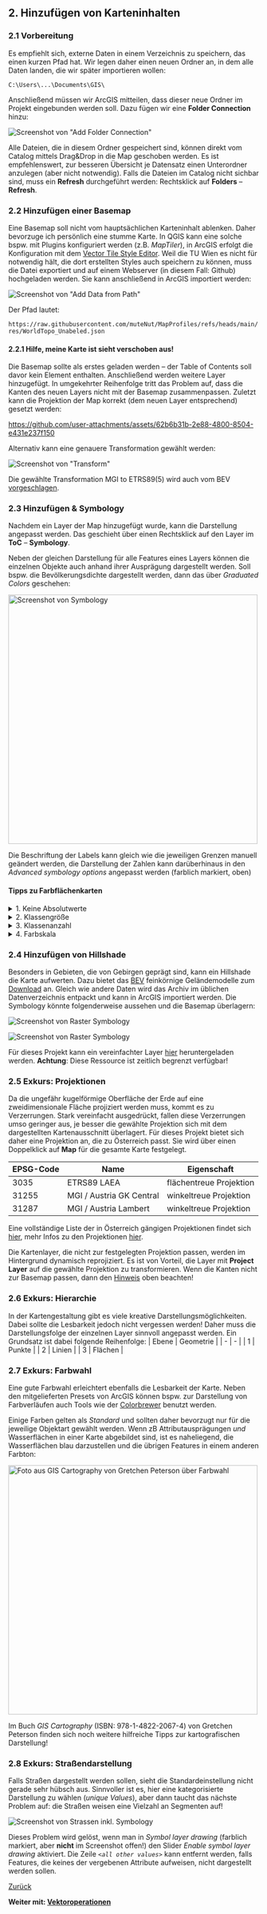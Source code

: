 ## 2. Hinzufügen von Karteninhalten

### 2.1 Vorbereitung

Es empfiehlt sich, externe Daten in einem Verzeichnis zu speichern, das einen kurzen Pfad hat. Wir legen daher einen neuen Ordner an, in dem alle Daten landen, die wir später importieren wollen:

```
C:\Users\...\Documents\GIS\
```
Anschließend müssen wir ArcGIS mitteilen, dass dieser neue Ordner im Projekt eingebunden werden soll. Dazu fügen wir eine **Folder Connection** hinzu:

![Screenshot von "Add Folder Connection"](./img/addd_folder.jpg)

Alle Dateien, die in diesem Ordner gespeichert sind, können direkt vom Catalog mittels Drag&Drop in die Map geschoben werden. Es ist empfehlenswert, zur besseren Übersicht je Datensatz einen Unterordner anzulegen (aber nicht notwendig). Falls die Dateien im Catalog nicht sichbar sind, muss ein **Refresh** durchgeführt werden: Rechtsklick auf **Folders** &ndash; **Refresh**.

### 2.2 Hinzufügen einer Basemap

Eine Basemap soll nicht vom hauptsächlichen Karteninhalt ablenken. Daher bevorzuge ich persönlich eine stumme Karte. In QGIS kann eine solche bspw. mit Plugins konfiguriert werden (z.B. *MapTiler*), in ArcGIS erfolgt die Konfiguration mit dem [Vector Tile Style Editor](https://developers.arcgis.com/vector-tile-style-editor/). Weil die TU Wien es nicht für notwendig hält, die dort erstellten Styles auch speichern zu können, muss die Datei exportiert und auf einem Webserver (in diesem Fall: Github) hochgeladen werden. Sie kann anschließend in ArcGIS importiert werden:

![Screenshot von "Add Data from Path"](./img/add_frompath.jpg)

Der Pfad lautet:

```https://raw.githubusercontent.com/muteNut/MapProfiles/refs/heads/main/res/WorldTopo_Unabeled.json```

#### 2.2.1 Hilfe, meine Karte ist sieht verschoben aus!
Die Basemap sollte als erstes geladen werden &ndash; der Table of Contents soll davor kein Element enthalten. Anschließend werden weitere Layer hinzugefügt. In umgekehrter Reihenfolge tritt das Problem auf, dass die Kanten des neuen Layers nicht mit der Basemap zusammenpassen. Zuletzt kann die Projektion der Map korrekt (dem neuen Layer entsprechend) gesetzt werden:



https://github.com/user-attachments/assets/62b6b31b-2e88-4800-8504-e431e237f150


Alternativ kann eine genauere Transformation gewählt werden:

![Screenshot von "Transform"](./img/transformation.jpg)

Die gewählte Transformation MGI to ETRS89(5) wird auch vom BEV [vorgeschlagen](https://www.bev.gv.at/dam/jcr:b3d3e774-4a00-4faa-b1c1-eee986e62007/EPSG_Austria_BEV.pdf).

### 2.3 Hinzufügen & Symbology

Nachdem ein Layer der Map hinzugefügt wurde, kann die Darstellung angepasst werden. Das geschieht über einen Rechtsklick auf den Layer im **ToC** &ndash; **Symbology**.

Neben der gleichen Darstellung für alle Features eines Layers können die einzelnen Objekte auch anhand ihrer Ausprägung dargestellt werden. Soll bspw. die Bevölkerungsdichte dargestellt werden, dann das über *Graduated Colors* geschehen:

<img src="./img/sym1.jpg" alt="Screenshot von Symbology" width=500>

Die Beschriftung der Labels kann gleich wie die jeweiligen Grenzen manuell geändert werden, die Darstellung der Zahlen kann darüberhinaus in den *Advanced symbology options* angepasst werden (farblich markiert, oben)

#### Tipps zu Farbflächenkarten

<details>
  <summary>1. Keine Absolutwerte</summary>
  Weil die Ausprägung eines Attributs häufig mit dessen Größe korrelliert, werden große Objekte dadurch noch stärker hervorgehoben. Stattdessen sollte die Ausprägung stets relativ, bspw. zur Fläche, dargestellt werden! Eine Ausnahme bilden Rasterzellen, die stets die gleiche Fläche aufweisen. Daher können hier auch guten Gewissens Absolutwerte dargestellt werden.
</details>

<details>
  <summary>2. Klassengröße</summary>
  Es ist wenig informativ, wenn es Klassen gibt, die zB nur ein einziges Objekt enthalten, gleichzeitig aber eine andere Klasse den Großteil aller Objekte enthält. So lässt sich nicht ablesen, wie sich die Objekte eines Layers voneinander unterscheiden! Daher ist es meistens praktisch, als Ausgangspunkt die Quantile zu nutzen und ggf. die Grenzen anschließend anzupassen. Dadurch weisen alle Klassen möglichst gleich viele Objekte auf.
</details>

<details>
  <summary>3. Klassenanzahl</summary>
  Je mehr Klassen ein Layer enthält, umso feiner müssen die farblichen Abstufungen sein. Ab einer gewissen Anzahl an Klassen lässt sich zunehmend schwerer erkennen, welcher Klasse ein Objekt angehört. Daher wird häufig empfohlen, zwischen 4 &ndash; 6 Klassen zu bilden.
</details>

<details>
  <summary>4. Farbskala</summary>
  Es kann sinnvoll sein, eine divergierende Farbskala zu nutzen. Mehr Input findet sich <a href="https://www.datawrapper.de/blog/diverging-vs-sequential-color-scales">hier</a>
</details>

### 2.4 Hinzufügen von Hillshade

Besonders in Gebieten, die von Gebirgen geprägt sind, kann ein Hillshade die Karte aufwerten. Dazu bietet das [BEV](https://www.bev.gv.at/) feinkörnige Geländemodelle zum [Download](https://data.bev.gv.at/geonetwork/srv/ger/catalog.search#/search?isTemplate=n&resourceTemporalDateRange=%7B%22range%22:%7B%22resourceTemporalDateRange%22:%7B%22gte%22:null,%22lte%22:null,%22relation%22:%22intersects%22%7D%7D%7D&sortBy=creationDateForResource&sortOrder=desc&from=1&to=100&any=ALS%20DTM%20H%C3%B6henraster%201m) an. Gleich wie andere Daten wird das Archiv im üblichen Datenverzeichnis entpackt und kann in ArcGIS importiert werden. Die Symbology könnte folgenderweise aussehen und die Basemap überlagern: 

![Screenshot von Raster Symbology](./img/raster_sym1.jpg)

![Screenshot von Raster Symbology](./img/raster_sym2.jpg)

Für dieses Projekt kann ein vereinfachter Layer [hier](http://nc.dazzr.space/DTM_OOe.zip) heruntergeladen werden. **Achtung**: Diese Ressource ist zeitlich begrenzt verfügbar! 

### 2.5 Exkurs: Projektionen

Da die ungefähr kugelförmige Oberfläche der Erde auf eine zweidimensionale Fläche projiziert werden muss, kommt es zu Verzerrungen. Stark vereinfacht ausgedrückt, fallen diese Verzerrungen umso geringer aus, je besser die gewählte Projektion sich mit dem dargestellten Kartenausschnitt überlagert. Für dieses Projekt bietet sich daher eine Projektion an, die zu Österreich passt. Sie wird über einen Doppelklick auf **Map** für die gesamte Karte festgelegt.

| EPSG-Code | Name | Eigenschaft |
| - | - | - |
| 3035 | ETRS89 LAEA | flächentreue Projektion |
| 31255 | MGI / Austria GK Central | winkeltreue Projektion |
| 31287 | MGI / Austria Lambert | winkeltreue Projektion |

Eine vollständige Liste der in Österreich gängigen Projektionen findet sich [hier](https://www.bev.gv.at/dam/jcr:b3d3e774-4a00-4faa-b1c1-eee986e62007/EPSG_Austria_BEV.pdf), mehr Infos zu den Projektionen [hier](https://pro.arcgis.com/de/pro-app/3.3/help/mapping/properties/list-of-supported-map-projections.htm).

Die Kartenlayer, die nicht zur festgelegten Projektion passen, werden im Hintergrund dynamisch reprojiziert. Es ist von Vorteil, die Layer mit **Project Layer** auf die gewählte Projektion zu transformieren. Wenn die Kanten nicht zur Basemap passen, dann den [Hinweis](#221-hilfe-meine-karte-ist-sieht-verschoben-aus) oben beachten!

### 2.6 Exkurs: Hierarchie
In der Kartengestaltung gibt es viele kreative Darstellungsmöglichkeiten. Dabei sollte die Lesbarkeit jedoch nicht vergessen werden! Daher muss die Darstellungsfolge der einzelnen Layer sinnvoll angepasst werden. Ein Grundsatz ist dabei folgende Reihenfolge:
| Ebene | Geometrie |
| - | - |
| 1 | Punkte |
| 2 | Linien |
| 3 | Flächen |

### 2.7 Exkurs: Farbwahl
Eine gute Farbwahl erleichtert ebenfalls die Lesbarkeit der Karte. Neben den mitgelieferten Presets von ArcGIS können bspw. zur Darstellung von Farbverläufen auch Tools wie der [Colorbrewer](https://colorbrewer2.org/) benutzt werden.

Einige Farben gelten als *Standard* und sollten daher bevorzugt nur für die jeweilige Objektart gewählt werden. Wenn zB Attributausprägungen *und* Wasserflächen in einer Karte abgebildet sind, ist es naheliegend, die Wasserflächen blau darzustellen und die übrigen Features in einem anderen Farbton:

<img src="./img/book.jpg" alt="Foto aus GIS Cartography von Gretchen Peterson über Farbwahl" width=500>

Im Buch *GIS Cartography* (ISBN: 978-1-4822-2067-4) von Gretchen Peterson finden sich noch weitere hilfreiche Tipps zur kartografischen Darstellung!

### 2.8 Exkurs: Straßendarstellung
Falls Straßen dargestellt werden sollen, sieht die Standardeinstellung nicht gerade sehr hübsch aus. Sinnvoller ist es, hier eine kategorisierte Darstellung zu wählen (*unique Values*), aber dann taucht das nächste Problem auf: die Straßen weisen eine Vielzahl an Segmenten auf!

![Screenshot von Strassen inkl. Symbology](./img/streets.jpg)

Dieses Problem wird gelöst, wenn man in *Symbol layer drawing* (farblich markiert, aber **nicht** im Screenshot offen!) den Slider *Enable symbol layer drawing* aktiviert. Die Zeile *`<all other values>`* kann entfernt werden, falls Features, die keines der vergebenen Attribute aufweisen, nicht dargestellt werden sollen.

[Zurück](./interface.md)

**Weiter mit: [Vektoroperationen](vector.md)**
